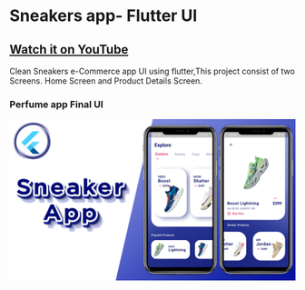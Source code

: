 # Sneakers app- Flutter UI

## [Watch it on YouTube]()


Clean Sneakers e-Commerce app UI using flutter,This project consist of two Screens. Home Screen and Product Details Screen. 

### Perfume app Final UI

![App UI](/sneaker.png)
